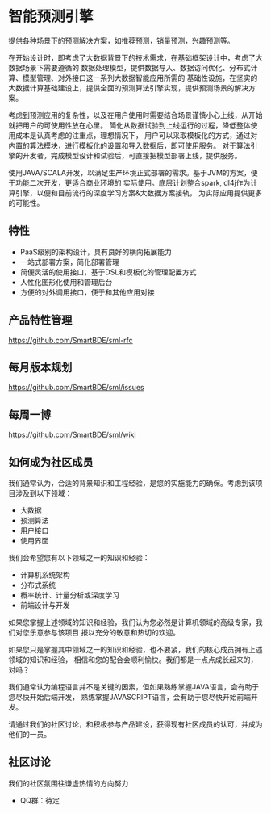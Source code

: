 # 智能预测引擎

提供各种场景下的预测解决方案，如推荐预测，销量预测，兴趣预测等。

在开始设计时，即考虑了大数据背景下的技术需求，在基础框架设计中，考虑了大数据场景下需要遵循的
数据处理模型，提供数据导入、数据访问优化、分布式计算、模型管理、对外接口这一系列大数据智能应用所需的
基础性设施，在坚实的大数据计算基础建设上，提供全面的预测算法引擎实现，提供预测场景的解决方案。

考虑到预测应用的复杂性，以及在用户使用时需要结合场景谨慎小心上线，从开始就把用户的可使用性放在心里。
简化从数据试验到上线运行的过程，降低整体使用成本是认真考虑的注重点，理想情况下，
用户可以采取模板化的方式，通过对内置的算法模块，进行模板化的设置和导入数据后，即可使用服务。
对于算法引擎的开发者，完成模型设计和试验后，可直接把模型部署上线，提供服务。

使用JAVA/SCALA开发，以满足生产环境正式部署的需求。基于JVM的方案，便于功能二次开发，更适合商业环境的
实际使用。底层计划整合spark, dl4j作为计算引擎，以便和目前流行的深度学习方案&大数据方案接轨，
为实际应用提供更多的可能性。

## 特性

- PaaS级别的架构设计，具有良好的横向拓展能力
- 一站式部署方案，简化部署管理
- 简便灵活的使用接口，基于DSL和模板化的管理配置方式
- 人性化图形化使用和管理后台
- 方便的对外调用接口，便于和其他应用对接

## 产品特性管理

https://github.com/SmartBDE/sml-rfc

## 每月版本规划

https://github.com/SmartBDE/sml/issues

## 每周一博

https://github.com/SmartBDE/sml/wiki

## 如何成为社区成员

我们通常认为，合适的背景知识和工程经验，是您的实施能力的确保。考虑到该项目涉及到以下领域：
- 大数据
- 预测算法
- 用户接口
- 使用界面

我们会希望您有以下领域之一的知识和经验：
- 计算机系统架构
- 分布式系统
- 概率统计、计量分析或深度学习
- 前端设计与开发

如果您掌握上述领域的知识和经验，我们认为您必然是计算机领域的高级专家，我们对您乐意参与该项目
报以充分的敬意和热切的欢迎。

如果您只是掌握其中领域之一的知识和经验，也不要紧，我们的核心成员拥有上述领域的知识和经验，
相信和您的配合会顺利愉快。我们都是一点点成长起来的，对吗？

我们通常认为编程语言并不是关键的因素，但如果熟练掌握JAVA语言，会有助于您尽快开始后端开发，
熟练掌握JAVASCRIPT语言，会有助于您尽快开始前端开发。

请通过我们的社区讨论，和积极参与产品建设，获得现有社区成员的认可，并成为他们的一员。

## 社区讨论

我们的社区氛围往谦虚热情的方向努力

- QQ群：待定
